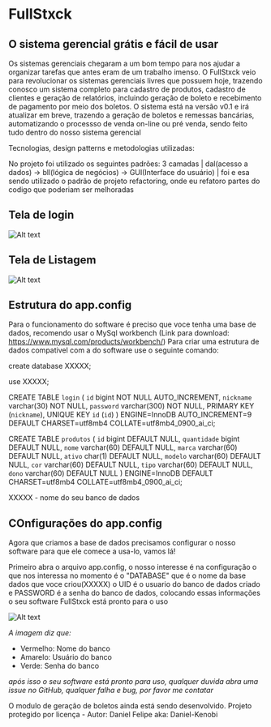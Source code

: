 # FullStxck
  <h2>O sistema gerencial grátis e fácil de usar </h2>
  
Os sistemas gerenciais chegaram a um bom tempo para nos ajudar a organizar tarefas que antes eram de um trabalho imenso. O FullStxck veio para revolucionar os sistemas gerenciais livres que possuem hoje, trazendo conosco um sistema completo para cadastro de produtos, cadastro de clientes e geração de relatórios, incluindo geração de boleto e recebimento de pagamento por meio dos boletos. O sistema está na versão v0.1 e irá atualizar em breve, trazendo a geração de boletos e remessas bancárias, automatizando o processso de venda on-line ou pré venda, sendo feito tudo dentro do nosso sistema gerencial

Tecnologias, design patterns e metodologias utilizadas:

No projeto foi utilizado os seguintes padrões: 3 camadas | dal(acesso a dados) -> bll(lógica de negócios) -> GUI(Interface do usuário) |
foi e esa sendo utilizado o padrão de projeto refactoring, onde eu refatoro partes do codigo que poderiam ser melhoradas

<h2> Tela de login </h2>

![Alt text](https://i.ibb.co/xmfSpCj/Screenshot-28.png)

<h2> Tela de Listagem </h2>

![Alt text](https://i.ibb.co/0sjB95K/Screenshot-27.png)

<h2> Estrutura do app.config </h2>

Para o funcionamento do software é preciso que voce tenha uma base de dados, recomendo usar o MySql workbench (Link para download: https://www.mysql.com/products/workbench/)
Para criar uma estrutura de dados compativel com a do software use o seguinte comando:


create database XXXXX;

use XXXXX;

CREATE TABLE `login` (
  `id` bigint NOT NULL AUTO_INCREMENT,
  `nickname` varchar(30) NOT NULL,
  `password` varchar(300) NOT NULL,
  PRIMARY KEY (`nickname`),
  UNIQUE KEY `id` (`id`)
) ENGINE=InnoDB AUTO_INCREMENT=9 DEFAULT CHARSET=utf8mb4 COLLATE=utf8mb4_0900_ai_ci;

CREATE TABLE `produtos` (
  `id` bigint DEFAULT NULL,
  `quantidade` bigint DEFAULT NULL,
  `nome` varchar(60) DEFAULT NULL,
  `marca` varchar(60) DEFAULT NULL,
  `ativo` char(1) DEFAULT NULL,
  `modelo` varchar(60) DEFAULT NULL,
  `cor` varchar(60) DEFAULT NULL,
  `tipo` varchar(60) DEFAULT NULL,
  `dono` varchar(60) DEFAULT NULL
) ENGINE=InnoDB DEFAULT CHARSET=utf8mb4 COLLATE=utf8mb4_0900_ai_ci;

XXXXX - nome do seu banco de dados

<h2> COnfigurações do app.config </h2>

Agora que criamos a base de dados precisamos configurar o nosso software para que ele comece a usa-lo, vamos lá!

Primeiro abra o arquivo app.config, o nosso interesse é na configuração <connectionStrings>
  o que nos interessa no momento é o "DATABASE" que é o nome da base dados que voce criou(XXXXX) o UID é o usuario do banco de dados criado e PASSWORD é a senha do banco de dados, colocando essas informações o seu software FullStxck está pronto para o uso
  
![Alt text](https://i.ibb.co/kHFx6TB/Screenshot-29.png)
  
  _A imagem diz que:_
  
<ul>
  <li>Vermelho: Nome do banco </li>
  <li>Amarelo: Usuário do banco</li>
  <li>Verde: Senha do banco </li>
</ul>


_após isso o seu software está pronto para uso, qualquer duvida abra uma issue no GitHub, qualquer falha e bug, por favor me contatar_
  
  
O modulo de geração de boletos ainda está sendo desenvolvido. Projeto protegido por licença - Autor: Daniel Felipe aka: Daniel-Kenobi

